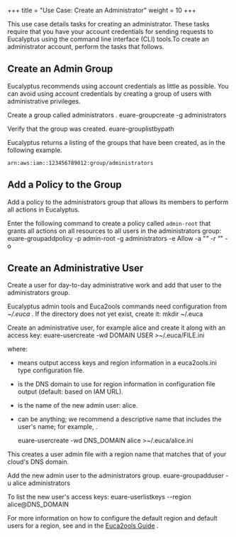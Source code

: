 +++
title = "Use Case: Create an Administrator"
weight = 10
+++

This use case details tasks for creating an administrator. These tasks require that you have your account credentials for sending requests to Eucalyptus using the command line interface (CLI) tools.To create an administrator account, perform the tasks that follows. 


## Create an Admin Group
Eucalyptus recommends using account credentials as little as possible. You can avoid using account credentials by creating a group of users with administrative privileges. 

Create a group called administrators . 
    euare-groupcreate -g administrators

Verify that the group was created. 
    euare-grouplistbypath

Eucalyptus returns a listing of the groups that have been created, as in the following example. 


    arn:aws:iam::123456789012:group/administrators


## Add a Policy to the Group
Add a policy to the administrators group that allows its members to perform all actions in Eucalyptus. 

Enter the following command to create a policy called `admin-root` that grants all actions on all resources to all users in the administrators group: 
    euare-groupaddpolicy -p admin-root -g administrators -e Allow -a "*" -r "*" -o


## Create an Administrative User
Create a user for day-to-day administrative work and add that user to the administrators group. 

Eucalyptus admin tools and Euca2ools commands need configuration from *~/.euca* . If the directory does not yet exist, create it: 
    mkdir ~/.euca

Create an administrative user, for example alice and create it along with an access key: 
    euare-usercreate -wd DOMAIN USER >~/.euca/FILE.ini

where: 

* means output access keys and region information in a euca2ools.ini type configuration file. 
* is the DNS domain to use for region information in configuration file output (default: based on IAM URL). 
* is the name of the new admin user: alice. 
* can be anything; we recommend a descriptive name that includes the user's name; for example, . 



    euare-usercreate -wd DNS_DOMAIN alice >~/.euca/alice.ini

This creates a user admin file with a region name that matches that of your cloud's DNS domain. 

Add the new admin user to the administrators group. 
    euare-groupadduser -u alice administrators

To list the new user's access keys: 
    euare-userlistkeys --region alice@DNS_DOMAIN

For more information on how to configure the default region and default users for a region, see [](../shared/euca2ools_config_file_sections_global.dita#euca2ools-working-with-config-files.global-section) and [](../shared/euca2ools_config_file_sections_region.dita#euca2ools-working-with-config-files.region-section) in the [Euca2ools Guide](../euca2ools-guide/index.dita#welcome) . 

